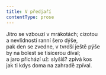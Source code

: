 ```yaml
---
title: V předjaří
contentType: prose
---
```


Jitro se vzbouzí v mrákotách; cizotou  
a nevlídností ranní šero dýše,  
pak den se zvedne, v tvrdší ještě pýše  
by na bolest se tisícerou díval;  
a jaro přichází už: slyšíš? zpívá kos  
jak ti kdys doma na zahradě zpíval.
